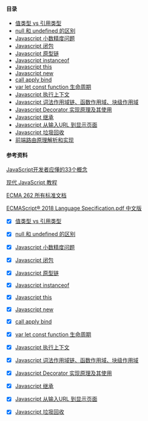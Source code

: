 #### 目录

- [值类型 vs 引用类型](notes/javascript/key-concept/values-vs-reference.md)
- [null 和 undefined 的区别](notes/javascript/key-concept/null-vs-undefined.md)
- [Javascript 小数精度问题](notes/javascript/key-concept/js-float-accurate.md)
- [Javascript 闭包](notes/javascript/key-concept/closure.md)
- [Javascript 原型链](notes/javascript/key-concept/prototype-chain.md)
- [Javascript instanceof](notes/javascript/key-concept/instanceof.md)
- [Javascript this](notes/javascript/key-concept/this.md)
- [Javascript new](notes/javascript/key-concept/new.md)
- [call apply bind](notes/javascript/key-concept/call-apply-bind.md)
- [var let const function 生命周期](notes/javascript/key-concept/var-let-const-function-lifecycle.md)
- [Javascript 执行上下文](notes/javascript/key-concept/execution-context.md)
- [Javascript 词法作用域链、函数作用域、块级作用域](notes/javascript/key-concept/scope-chain.md)
- [Javascript Decorator 实现原理及其使用](notes/javascript/key-concept/decorator.md)
- [Javascript 继承](notes/javascript/key-concept/extends.md)
- [Javascript 从输入URL 到显示页面](notes/javascript/key-concept/url-to-page.md)
- [Javascript 垃圾回收](notes/javascript/key-concept/garbage-collection.md)
- [前端路由原理解析和实现](notes/javascript/key-concept/router.md)

#### 参考资料

[JavaScript开发者应懂的33个概念](https://github.com/stephentian/33-js-concepts)

[现代 JavaScript 教程](https://zh.javascript.info/)

[ECMA 262 所有标准文档](http://www.ecma-international.org/publications/standards/Ecma-262-arch.htm)

[ECMAScript® 2018 Language Specification.pdf 中文版](https://github.com/Rain120/study-notes/blob/master/docs/notes/javascript/key-concept/images/ECMAScript®-2018-zh.pdf)


- [x] [值类型 vs 引用类型](https://rain120.github.io/study-notes/#/notes/javascript/key-concept/values-vs-reference.md)

- [x] [null 和 undefined 的区别](https://rain120.github.io/study-notes/#/notes/javascript/key-concept/null-vs-undefined.md)

- [x] [Javascript 小数精度问题](https://rain120.github.io/study-notes/#/notes/javascript/key-concept/js-float-accurate.md)

- [x] [Javascript 闭包](https://rain120.github.io/study-notes/#/notes/javascript/key-concept/closure.md)

- [x] [Javascript 原型链](https://rain120.github.io/study-notes/#/notes/javascript/key-concept/prototype-chain.md)

- [x] [Javascript instanceof](https://rain120.github.io/study-notes/#/notes/javascript/key-concept/instanceof.md)

- [x] [Javascript this](https://rain120.github.io/study-notes/#/notes/javascript/key-concept/this.md)

- [x] [Javascript new](https://rain120.github.io/study-notes/#/notes/javascript/key-concept/new.md)

- [x] [call apply bind](https://rain120.github.io/study-notes/#/notes/javascript/key-concept/call-apply-bind.md)

- [x] [var let const function 生命周期](notes/javascript/key-concept/var-let-const-function-lifecycle.md)

- [x] [Javascript 执行上下文](https://rain120.github.io/study-notes/#/notes/javascript/key-concept/execution-context.md)

- [x] [Javascript 词法作用域链、函数作用域、块级作用域](notes/javascript/key-concept/scope-chain.md)

- [x] [Javascript Decorator 实现原理及其使用](https://rain120.github.io/study-notes/#/notes/javascript/key-concept/decorator.md)

- [x] [Javascript 继承](https://rain120.github.io/study-notes/#/notes/javascript/key-concept/extends.md)

- [x] [Javascript 从输入URL 到显示页面](https://rain120.github.io/study-notes/#/notes/javascript/key-concept/url-to-page.md)

- [x] [Javascript 垃圾回收](https://rain120.github.io/study-notes/#/notes/javascript/key-concept/garbage-collection.md)
